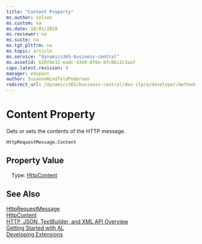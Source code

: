 ```yaml
---
title: "Content Property"
ms.author: solsen
ms.custom: na
ms.date: 10/01/2018
ms.reviewer: na
ms.suite: na
ms.tgt_pltfrm: na
ms.topic: article
ms.service: "dynamics365-business-central"
ms.assetid: 620f0e32-eadc-43e9-8f6e-8fc0b12c3aaf
caps.latest.revision: 9
manager: edupont
author: SusanneWindfeldPedersen
redirect_url: /dynamics365/business-central/dev-itpro/developer/methods-auto/library
---
```


 

# Content Property
Gets or sets the contents of the HTTP message.

```
HttpRequestMessage.Content
```

## Property Value
&emsp;Type: [HttpContent](httpcontent-class.md)

## See Also
[HttpRequestMessage](httprequestmessage-class.md)  
[HttpContent](httpcontent-class.md)  
[HTTP, JSON, TextBuilder, and XML API Overview](../devenv-restapi-overview.md)  
[Getting Started with AL](../devenv-get-started.md)  
[Developing Extensions](../devenv-dev-overview.md)  